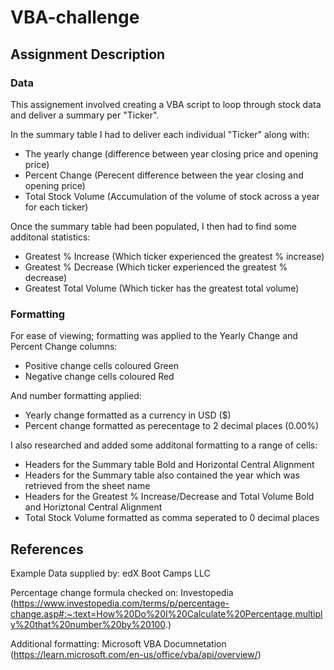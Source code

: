 # VBA-challenge

## Assignment Description

### Data

This assignement involved creating a VBA script to loop through stock data and deliver a summary per "Ticker".

In the summary table I had to deliver each individual "Ticker" along with:
  - The yearly change (difference between year closing price and opening price)
  - Percent Change (Perecent difference between the year closing and opening price)
  - Total Stock Volume (Accumulation of the volume of stock across a year for each ticker)

Once the summary table had been populated, I then had to find some additonal statistics:
  - Greatest % Increase (Which ticker experienced the greatest % increase)
  - Greatest % Decrease (Which ticker experienced the greatest % decrease)
  - Greatest Total Volume (Which ticker has the greatest total volume)

### Formatting

For ease of viewing; formatting was applied to the Yearly Change and Percent Change columns:
  - Positive change cells coloured Green
  - Negative change cells coloured Red

And number formatting applied:
  - Yearly change formatted as a currency in USD ($)
  - Percent change formatted as perecentage to 2 decimal places (0.00%)

I also researched and added some additonal formatting to a range of cells:
  - Headers for the Summary table Bold and Horizontal Central Alignment
  - Headers for the Summary table also contained the year which was retrieved from the sheet name
  - Headers for the Greatest % Increase/Decrease and Total Volume Bold and Horiztonal Central Alignment
  - Total Stock Volume formatted as comma seperated to 0 decimal places

## References
Example Data supplied by: edX Boot Camps LLC

Percentage change formula checked on: Investopedia (https://www.investopedia.com/terms/p/percentage-change.asp#:~:text=How%20Do%20I%20Calculate%20Percentage,multiply%20that%20number%20by%20100.)

Additional formatting: Microsoft VBA Documnetation (https://learn.microsoft.com/en-us/office/vba/api/overview/)
